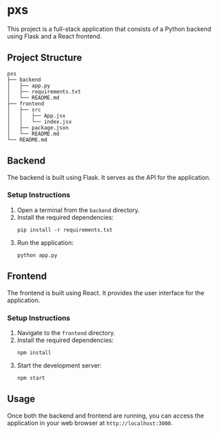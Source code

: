# pxs

This project is a full-stack application that consists of a Python backend using Flask and a React frontend.

## Project Structure

```
pxs
├── backend
│   ├── app.py
│   ├── requirements.txt
│   └── README.md
├── frontend
│   ├── src
│   │   ├── App.jsx
│   │   └── index.jsx
│   ├── package.json
│   └── README.md
└── README.md
```

## Backend

The backend is built using Flask. It serves as the API for the application.

### Setup Instructions

1. Open a terminal from the `backend` directory.
2. Install the required dependencies:
   ```
   pip install -r requirements.txt
   ```
3. Run the application:
   ```
   python app.py
   ```

## Frontend

The frontend is built using React. It provides the user interface for the application.

### Setup Instructions

1. Navigate to the `frontend` directory.
2. Install the required dependencies:
   ```
   npm install
   ```
3. Start the development server:
   ```
   npm start
   ```

## Usage

Once both the backend and frontend are running, you can access the application in your web browser at `http://localhost:3000`.